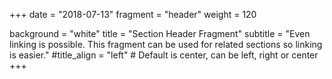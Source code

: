 +++
date = "2018-07-13"
fragment = "header"
weight = 120

background = "white"
title = "Section Header Fragment"
subtitle = "Even linking is possible. This fragment can be used for related sections so linking is easier."
#title_align = "left" # Default is center, can be left, right or center
+++
